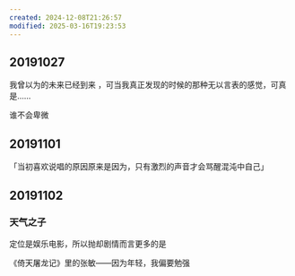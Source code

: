 ```yaml
---
created: 2024-12-08T21:26:57
modified: 2025-03-16T19:23:53
---
```


## 20191027

我曾以为的未来已经到来 ，可当我真正发现的时候的那种无以言表的感觉，可真是……

谁不会卑微

## 20191101

「当初喜欢说唱的原因原来是因为，只有激烈的声音才会骂醒混沌中自己」

## 20191102
### 天气之子

定位是娱乐电影，所以抛却剧情而言更多的是

《倚天屠龙记》里的张敏——因为年轻，我偏要勉强

